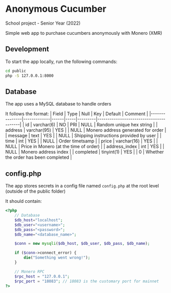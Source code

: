 # Anonymous Cucumber

School project - Senior Year (2022)

Simple web app to purchase cucumbers anonymously with Monero (XMR)

## Development
To start the app locally, run the following commands:
```bash
cd public
php -S 127.0.0.1:8000
```

## Database
The app uses a MySQL database to handle orders

It follows the format:
| Field         | Type        | Null | Key | Default | Comment                                |
|---------------|-------------|------|-----|---------|----------------------------------------|
| id            | varchar(6)  | NO   | PRI | NULL    | Random unique hex string               |
| address       | varchar(95) | YES  |     | NULL    | Monero address generated for order     |
| message       | text        | YES  |     | NULL    | Shipping instructions provided by user |
| time          | int         | YES  |     | NULL    | Order timetsamp                        |
| price         | varchar(16) | YES  |     | NULL    | Price in Monero (at the time of order) |
| address_index | int         | YES  |     | NULL    | Monero address index                   |
| completed     | tinyint(1)  | YES  |     | 0       | Whether the order has been completed   |

## config.php
The app stores secrets in a config file named `config.php` at the root level (outside of the public folder)

It should contain:
```php
<?php
    // Database
    $db_host="localhost";
    $db_user="<username>";
    $db_pass="<password>";
    $db_name="<database_name>";

    $conn = new mysqli($db_host, $db_user, $db_pass, $db_name);

    if ($conn->connect_error) {
        die("Something went wrong!");
    }

    // Monero RPC
    $rpc_host = "127.0.0.1";
    $rpc_port = "18083"; // 18083 is the customary port for mainnet
?>
```
